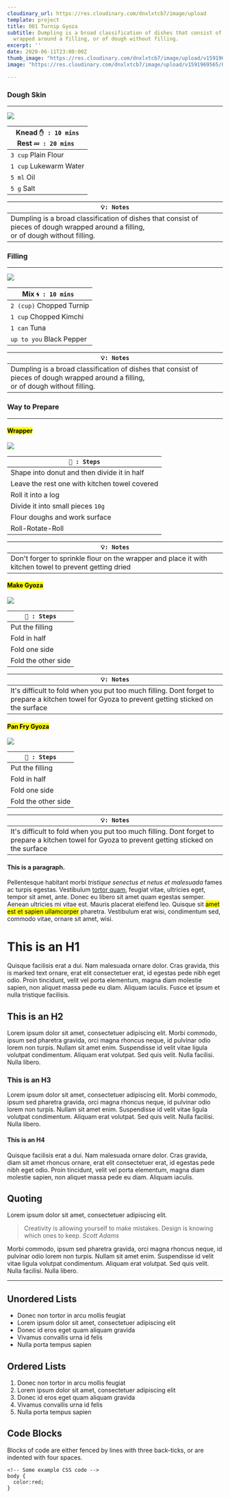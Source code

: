 ```yaml
---
cloudinary_url: https://res.cloudinary.com/dnxlxtcb7/image/upload
template: project
title: 001 Turnip Gyoza
subtitle: Dumpling is a broad classification of dishes that consist of pieces of dough
  wrapped around a filling, or of dough without filling.
excerpt: ''
date: 2020-06-11T23:00:00Z
thumb_image: "https://res.cloudinary.com/dnxlxtcb7/image/upload/v1591969567/001%20Turnip%20Gyoza/Website-Thumb.png"
image: "https://res.cloudinary.com/dnxlxtcb7/image/upload/v1591969565/001%20Turnip%20Gyoza/IMG_0167.jpg"

---
```


### Dough Skin
---
![](https://res.cloudinary.com/dnxlxtcb7/image/upload/v1591969572/001%20Turnip%20Gyoza/Website-HeroContent.png)

| Knead `✋ : 10 mins` <br>  Rest `💤 : 20 mins ` |
| --- |
| `3 cup` Plain Flour |
| `1 cup` Lukewarm Water |
| `5 ml` Oil |
| `5 g` Salt |

| `💡: Notes` |
| --- |
| Dumpling is a broad classification of dishes that consist of pieces of dough wrapped around a filling, <br> or of dough without filling. |


### Filling
---
![](https://res.cloudinary.com/dnxlxtcb7/image/upload/v1591969562/001%20Turnip%20Gyoza/IMG_0165.jpg)

| Mix `🌀 : 10 mins ` |
| --- |
| `2 (cup)` Chopped Turnip |
| `1 cup` Chopped Kimchi |
| `1 can` Tuna |
| `up to you` Black Pepper |

| `💡: Notes` |
| --- |
| Dumpling is a broad classification of dishes that consist of pieces of dough wrapped around a filling, <br> or of dough without filling. |

### Way to Prepare
---
#### <mark> Wrapper </mark>
![](https://res.cloudinary.com/dnxlxtcb7/image/upload/v1591969562/001%20Turnip%20Gyoza/IMG_0165.jpg)

| `👀 : Steps`|
| --- |
| Shape into donut and then divide it in half |
| Leave the rest one with kitchen towel covered |
| Roll it into a log |
| Divide it into small pieces `10g` |
| Flour doughs and work surface|
| Roll-Rotate-Roll|

| `💡: Notes` |
| --- |
| Don't forger to sprinkle flour on the wrapper and place it with kitchen towel to prevent getting dried |

#### <mark> Make Gyoza </mark>
![](https://res.cloudinary.com/dnxlxtcb7/image/upload/v1591969567/001%20Turnip%20Gyoza/Website-Thumb.png)

|`👀 : Steps`|
| --- |
| Put the filling |
| Fold in half |
| Fold one side |
| Fold the other side |

| `💡: Notes` |
| --- |
| It's difficult to fold when you put too much filling. Dont forget to prepare a kitchen towel for Gyoza to prevent getting sticked on the surface |

#### <mark> Pan Fry Gyoza </mark>
![](https://res.cloudinary.com/dnxlxtcb7/image/upload/v1591969562/001%20Turnip%20Gyoza/IMG_0162.jpg)

| `👀 : Steps` |
| --- |
| Put the filling |
| Fold in half |
| Fold one side |
| Fold the other side |

| `💡: Notes` |
| --- |
| It's difficult to fold when you put too much filling. Dont forget to prepare a kitchen towel for Gyoza to prevent getting sticked on the surface |


#### **This is a paragraph**. 
Pellentesque habitant morbi _tristique senectus et netus et malesuada_ fames ac turpis egestas. Vestibulum [tortor quam](https://www.google.com), feugiat vitae, ultricies eget, tempor sit amet, ante. Donec eu libero sit amet quam egestas semper. Aenean ultricies mi vitae est. Mauris placerat eleifend leo. Quisque sit <mark>amet est et sapien ullamcorper</mark> pharetra. Vestibulum erat wisi, condimentum sed, commodo vitae, ornare sit amet, wisi.

# This is an H1

Quisque facilisis erat a dui. Nam malesuada ornare dolor. Cras gravida, this is marked text ornare, erat elit consectetuer erat, id egestas pede nibh eget odio. Proin tincidunt, velit vel porta elementum, magna diam molestie sapien, non aliquet massa pede eu diam. Aliquam iaculis. Fusce et ipsum et nulla tristique facilisis.

## This is an H2

Lorem ipsum dolor sit amet, consectetuer adipiscing elit. Morbi commodo, ipsum sed pharetra gravida, orci magna rhoncus neque, id pulvinar odio lorem non turpis. Nullam sit amet enim. Suspendisse id velit vitae ligula volutpat condimentum. Aliquam erat volutpat. Sed quis velit. Nulla facilisi. Nulla libero.

### This is an H3

Lorem ipsum dolor sit amet, consectetuer adipiscing elit. Morbi commodo, ipsum sed pharetra gravida, orci magna rhoncus neque, id pulvinar odio lorem non turpis. Nullam sit amet enim. Suspendisse id velit vitae ligula volutpat condimentum. Aliquam erat volutpat. Sed quis velit. Nulla facilisi. Nulla libero.

#### This is an H4

Quisque facilisis erat a dui. Nam malesuada ornare dolor. Cras gravida, diam sit amet rhoncus ornare, erat elit consectetuer erat, id egestas pede nibh eget odio. Proin tincidunt, velit vel porta elementum, magna diam molestie sapien, non aliquet massa pede eu diam. Aliquam iaculis.

## Quoting

Lorem ipsum dolor sit amet, consectetuer adipiscing elit.

> Creativity is allowing yourself to make mistakes. Design is knowing which ones to keep. <cite>Scott Adams</cite>

Morbi commodo, ipsum sed pharetra gravida, orci magna rhoncus neque, id pulvinar odio lorem non turpis. Nullam sit amet enim. Suspendisse id velit vitae ligula volutpat condimentum. Aliquam erat volutpat. Sed quis velit. Nulla facilisi. Nulla libero.

<hr />

## Unordered Lists

* Donec non tortor in arcu mollis feugiat
* Lorem ipsum dolor sit amet, consectetuer adipiscing elit
* Donec id eros eget quam aliquam gravida
* Vivamus convallis urna id felis
* Nulla porta tempus sapien

## Ordered Lists

1. Donec non tortor in arcu mollis feugiat
2. Lorem ipsum dolor sit amet, consectetuer adipiscing elit
3. Donec id eros eget quam aliquam gravida
4. Vivamus convallis urna id felis
5. Nulla porta tempus sapien

## Code Blocks

Blocks of code are either fenced by lines with three back-ticks, or are indented with four spaces.

    <!-- Some example CSS code -->
    body {
      color:red;
    }